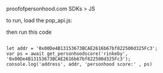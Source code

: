 proofofpersonhood.com SDKs > JS

to run, load the pop_api.js:


then run this code

```

let addr = '0x00De4B13153673BCAE2616b67bf822500d325Fc3';
var ps = await get_personhoodscore('rinkeby', '0x00De4B13153673BCAE2616b67bf822500d325Fc3');
console.log('address', addr, 'personhood score:' , ps)

```
